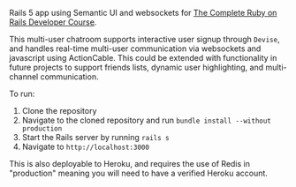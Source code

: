 Rails 5 app using Semantic UI and websockets for [The Complete Ruby on Rails Developer Course](https://github.udemy.com/course/the-complete-ruby-on-rails-developer-course).

This multi-user chatroom supports interactive user signup through `Devise`, and handles real-time multi-user communication via websockets and javascript using ActionCable. This could be extended with functionality in future projects to support friends lists, dynamic user highlighting, and multi-channel communication.

To run:

1. Clone the repository
2. Navigate to the cloned repository and run `bundle install --without production`
3. Start the Rails server by running `rails s`
4. Navigate to `http://localhost:3000`

This is also deployable to Heroku, and requires the use of Redis in "production" meaning you will need to have a verified Heroku account.
